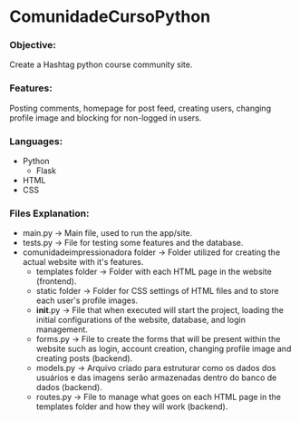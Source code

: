 # ComunidadeCursoPython
### Objective:

Create a Hashtag python course community site.

### Features:

Posting comments, homepage for post feed, creating users, changing profile image and blocking for non-logged in users.

### Languages:

- Python
    - Flask
- HTML
- CSS

### Files Explanation:

- main.py -> Main file, used to run the app/site.
- tests.py -> File for testing some features and the database.
- comunidadeimpressionadora folder -> Folder utilized for creating the actual website with it's features.
    - templates folder -> Folder with each HTML page in the website (frontend).
    - static folder -> Folder for CSS settings of HTML files and to store each user's profile images.
    - __init__.py -> File that when executed will start the project, loading the initial configurations of the website, database, and login management.
    - forms.py -> File to create the forms that will be present within the website such as login, account creation, changing profile image and creating posts (backend).
    - models.py -> Arquivo criado para estruturar como os dados dos usuários e das imagens serão armazenadas dentro do banco de dados (backend).
    - routes.py -> File to manage what goes on each HTML page in the templates folder and how they will work (backend).
